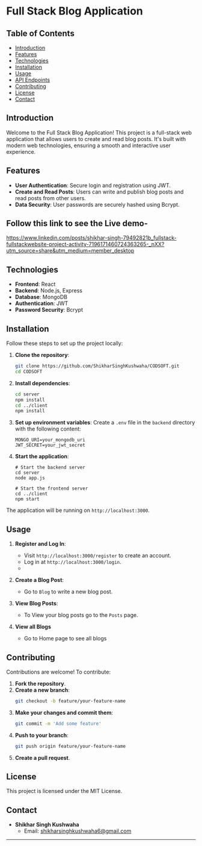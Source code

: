# Full Stack Blog Application

## Table of Contents

- [Introduction](#introduction)
- [Features](#features)
- [Technologies](#technologies)
- [Installation](#installation)
- [Usage](#usage)
- [API Endpoints](#api-endpoints)
- [Contributing](#contributing)
- [License](#license)
- [Contact](#contact)

## Introduction

Welcome to the Full Stack Blog Application! This project is a full-stack web application that allows users to create and read blog posts. It's built with modern web technologies, ensuring a smooth and interactive user experience.

## Features

- **User Authentication**: Secure login and registration using JWT.
- **Create and Read Posts**: Users can write and publish blog posts and read posts from other users.
- **Data Security**: User passwords are securely hashed using Bcrypt.

## Follow this link to see the Live demo- 

https://www.linkedin.com/posts/shikhar-singh-79492821b_fullstack-fullstackwebsite-project-activity-7196171460724363265-_nXX?utm_source=share&utm_medium=member_desktop

## Technologies

- **Frontend**: React
- **Backend**: Node.js, Express
- **Database**: MongoDB
- **Authentication**: JWT
- **Password Security**: Bcrypt

## Installation

Follow these steps to set up the project locally:

1. **Clone the repository**:
    ```bash
    git clone https://github.com/ShikharSinghKushwaha/CODSOFT.git
    cd CODSOFT
    ```

2. **Install dependencies**:
    ```bash
    cd server
    npm install
    cd ../client
    npm install
    ```

3. **Set up environment variables**:
    Create a `.env` file in the `backend` directory with the following content:
    ```env
    MONGO_URI=your_mongodb_uri
    JWT_SECRET=your_jwt_secret
    ```

4. **Start the application**:
    ```
    # Start the backend server
    cd server
    node app.js

    # Start the frontend server
    cd ../client
    npm start
    ```

The application will be running on `http://localhost:3000`.

## Usage

1. **Register and Log In**:
    - Visit `http://localhost:3000/register` to create an account.
    - Log in at `http://localhost:3000/login`.
    - 
2. **Create a Blog Post**:
    - Go to `Blog` to write a new blog post.

3. **View Blog Posts**:
    - To View your blog posts go to the `Posts` page.
      
4. **View all Blogs**
    - Go to Home page to see all blogs 

## Contributing

Contributions are welcome! To contribute:

1. **Fork the repository**.
2. **Create a new branch**:
    ```bash
    git checkout -b feature/your-feature-name
    ```
3. **Make your changes and commit them**:
    ```bash
    git commit -m 'Add some feature'
    ```
4. **Push to your branch**:
    ```bash
    git push origin feature/your-feature-name
    ```
5. **Create a pull request**.

## License

This project is licensed under the MIT License.

## Contact

- **Shikhar Singh Kushwaha**
    - Email: shikharsinghkushwaha6@gmail.com

---


